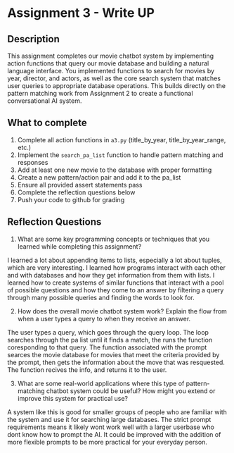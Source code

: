 # Assignment 3 - Write UP

## Description
This assignment completes our movie chatbot system by implementing action functions that query our movie database and building a natural language interface. You implemented functions to search for movies by year, director, and actors, as well as the core search system that matches user queries to appropriate database operations. This builds directly on the pattern matching work from Assignment 2 to create a functional conversational AI system.

## What to complete
1. Complete all action functions in `a3.py` (title_by_year, title_by_year_range, etc.)
2. Implement the `search_pa_list` function to handle pattern matching and responses  
3. Add at least one new movie to the database with proper formatting
4. Create a new pattern/action pair and add it to the pa_list
5. Ensure all provided assert statements pass
6. Complete the reflection questions below
7. Push your code to github for grading

## Reflection Questions

1. What are some key programming concepts or techniques that you learned while completing this assignment?

I learned a lot about appending items to lists, especially a lot about tuples, which are very interesting. I learned how programs interact with each other and with databases and how they get information from them with lists. I learned how to create systems of similar functions that interact with a pool of possible questions and how they come to an answer by filtering a query through many possible queries and finding the words to look for.

2. How does the overall movie chatbot system work? Explain the flow from when a user types a query to when they receive an answer.

The user types a query, which goes through the query loop. The loop searches through the pa list until it finds a match, the runs the function coresponding to that query. The function associated with the prompt searces the movie database for movies that meet the criteria provided by the prompt, then gets the information about the move that was resquested. The function recives the info, and returns it to the user.


3. What are some real-world applications where this type of pattern-matching chatbot system could be useful? How might you extend or improve this system for practical use?

A system like this is good for smaller groups of people who are familiar with the system and use it for searching large databases. The strict prompt requirements means it likely wont work well with a larger userbase who dont know how to prompt the AI. It could be improved with the addition of more flexible prompts to be more practical for your everyday person.
